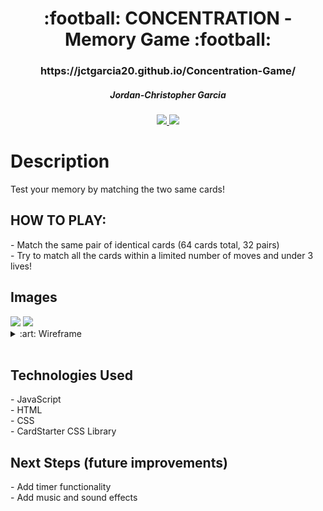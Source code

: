 <div align="center">
   <h1>:football: CONCENTRATION - Memory Game :football:</h1>
   <h3>https://jctgarcia20.github.io/Concentration-Game/</h3>
   <h5> Jordan-Christopher Garcia </h5>                             
   <a href="linkedin.com/in/jctgarcia20" target="_blank">
      <img src="https://img.shields.io/badge/-linkedin.com/in/user-blue?style=flat&``logo=Linkedin&logoColor=white">
   </a> 
   <a href="jctgarcia20@gmail.com" target="_blank">
      <img src="https://img.shields.io/badge/-user@gmail.com-c14438?style=flat&logo=Gmail&``logoColor=white">
   </a>
</div>

<h1>Description</h1>
<p>Test your memory by matching the two same cards!
<br>
<h2>HOW TO PLAY:</h2>
<p> - Match the same pair of identical cards (64 cards total, 32 pairs)
<br> - Try to match all the cards within a limited number of moves and under 3 lives! </p>

<h2>Images</h2>
<img src="https://i.imgur.com/O7QgR57.pngr">
<img src="https://i.imgur.com/T452Vp8.png">
<details>
<summary> :art: Wireframe</summary>
<h3Wireframe</h3><img src="https://i.imgur.com/N9xlgQz.png" width="700"/>
</details>

<br>
<h2>Technologies Used</h2>
<p>- JavaScript
<br>- HTML
<br>- CSS
<br>- CardStarter CSS Library<p>

<h2>Next Steps (future improvements)</h2>
<p>- Add timer functionality
<br>- Add music and sound effects</p>